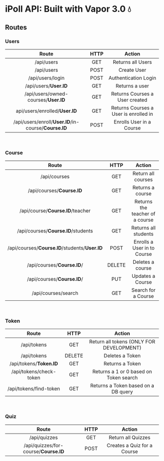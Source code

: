 # iPoll API: Built with Vapor 3.0 💧
	
## Routes

### Users

| Route | HTTP | Action |
|:-----:|:----:|:------:|
/api/users | GET | Returns all Users
/api/users | POST | Create User
/api/users/login | POST | Authentication Login
/api/users/**User.ID** | GET | Returns a user
/api/users/owned-courses/**User.ID** | GET | Returns Courses a User created
api/users/enrolled/**User.ID** | GET | Returns Courses a User is enrolled in
/api/users/enroll/**User.ID**/in-course/**Course.ID** | POST | Enrolls User in a Course

<br>

### Course

| Route | HTTP | Action |
|:-----:|:----:|:------:|
/api/courses | GET | Return all courses
/api/courses/**Course.ID** | GET | Returns a course
/api/course/**Course.ID**/teacher | GET | Returns the teacher of a course
/api/courses/**Course.ID**/students | GET | Returns all students
/api/courses/**Course.ID**/students/**User.ID** | POST | Enrolls a User in to Course
/api/courses/**Course.ID**/ | DELETE | Deletes a course
/api/courses/**Course.ID**/ | PUT | Updates a Course
/api/courses/search | GET | Search for a Course
   
<br>

### Token

| Route | HTTP | Action |
|:-----:|:----:|:------:|
/api/tokens | GET | Return all tokens (ONLY FOR DEVELOPMENT)
/api/tokens | DELETE | Deletes a Token
/api/tokens/**Token.ID** | GET | Returns a Token
/api/tokens/check-token | GET | Returns a 1 or 0 based on Token search
/api/tokens/find-token | GET | Returns a Token based on a DB query

<br>

### Quiz

| Route | HTTP | Action |
|:-----:|:----:|:------:|
/api/quizzes | GET | Return all Quizzes
/api/quizzes/for-course/**Course.ID** | POST | Creates a Quiz for a Course



